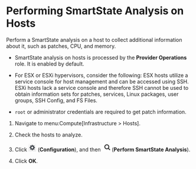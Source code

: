 # Performing SmartState Analysis on Hosts

Perform a SmartState analysis on a host to collect additional
information about it, such as patches, CPU, and memory.

<div class="note">

  - SmartState analysis on hosts is processed by the **Provider
    Operations** role. It is enabled by default.

  - For ESX or ESXi hypervisors, consider the following: ESX hosts
    utilize a service console for host management and can be accessed
    using SSH. ESXi hosts lack a service console and therefore SSH
    cannot be used to obtain information sets for patches, services,
    Linux packages, user groups, SSH Config, and FS Files.

  - `root` or administrator credentials are required to get patch
    information.

</div>

1.  Navigate to menu:Compute\[Infrastructure \> Hosts\].

2.  Check the hosts to analyze.

3.  Click ![1847](/images/1847.png) (**Configuration**), and then
    ![1942](/images/1942.png)(**Perform SmartState Analysis**).

4.  Click **OK**.
